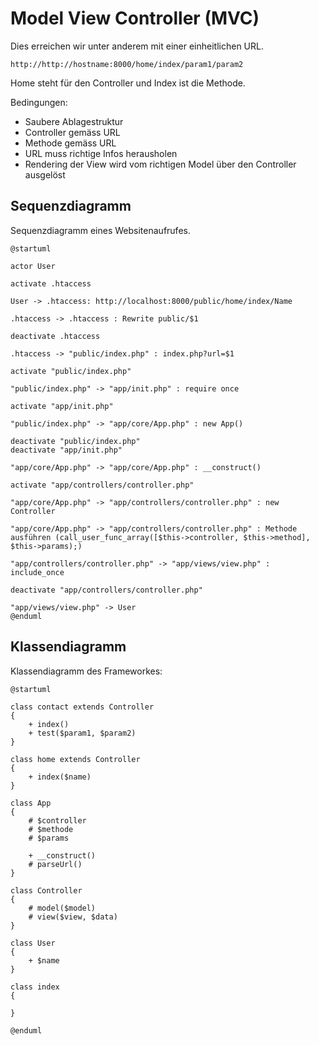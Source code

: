 # Model View Controller (MVC)

Dies erreichen wir unter anderem mit einer einheitlichen URL.

`http://http://hostname:8000/home/index/param1/param2`

Home steht für den Controller und Index ist die Methode.

Bedingungen:

- Saubere Ablagestruktur
- Controller gemäss URL
- Methode gemäss URL
- URL muss richtige Infos herausholen
- Rendering der View wird vom richtigen Model über den Controller ausgelöst
  
## Sequenzdiagramm

Sequenzdiagramm eines Websitenaufrufes.

```plantuml
@startuml

actor User 

activate .htaccess

User -> .htaccess: http://localhost:8000/public/home/index/Name

.htaccess -> .htaccess : Rewrite public/$1

deactivate .htaccess

.htaccess -> "public/index.php" : index.php?url=$1

activate "public/index.php"

"public/index.php" -> "app/init.php" : require once

activate "app/init.php"

"public/index.php" -> "app/core/App.php" : new App()

deactivate "public/index.php"
deactivate "app/init.php"

"app/core/App.php" -> "app/core/App.php" : __construct()

activate "app/controllers/controller.php"

"app/core/App.php" -> "app/controllers/controller.php" : new Controller

"app/core/App.php" -> "app/controllers/controller.php" : Methode ausführen (call_user_func_array([$this->controller, $this->method], $this->params);)

"app/controllers/controller.php" -> "app/views/view.php" : include_once

deactivate "app/controllers/controller.php"

"app/views/view.php" -> User
@enduml
```

## Klassendiagramm

Klassendiagramm des Frameworkes:

```plantuml
@startuml

class contact extends Controller 
{
    + index()
    + test($param1, $param2)
}

class home extends Controller 
{
    + index($name)
}

class App 
{
    # $controller
    # $methode
    # $params

    + __construct()
    # parseUrl()
}

class Controller 
{
    # model($model)
    # view($view, $data)
}

class User 
{
    + $name
}

class index
{

}

@enduml
```

